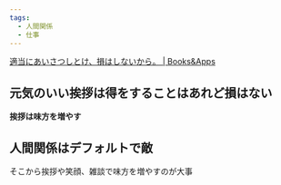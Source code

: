 ```yaml
---
tags:
  - 人間関係
  - 仕事
---
```

[適当にあいさつしとけ、損はしないから。 | Books&Apps](https://blog.tinect.jp/?p=20339)

## 元気のいい挨拶は得をすることはあれど損はない
**挨拶は味方を増やす**

## 人間関係はデフォルトで敵

そこから挨拶や笑顔、雑談で味方を増やすのが大事

